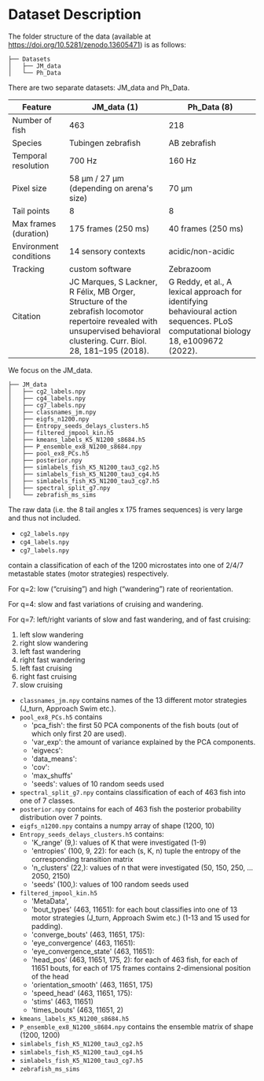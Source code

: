 # Dataset Description

The folder structure of the data (available at https://doi.org/10.5281/zenodo.13605471) is as follows:

```
├── Datasets
│   ├── JM_data
│   └── Ph_Data
```

There are two separate datasets: JM_data and Ph_Data.

| Feature              | JM_data (1)                 | Ph_Data (8)               |
|----------------------|-----------------------------|---------------------------|
| Number of fish       | 463                         | 218                       |
| Species              | Tubingen zebrafish          | AB zebrafish              |
| Temporal resolution  | 700 Hz                      | 160 Hz                    |
| Pixel size           | 58 µm / 27 µm (depending on arena's size)               | 70 µm                     |
| Tail points          | 8                           | 8                         |
| Max frames (duration) | 175 frames (250 ms)        | 40 frames (250 ms)        |
| Environment conditions | 14 sensory contexts      | acidic/non-acidic      |
| Tracking             | custom software        | Zebrazoom       | 
| Citation   | JC Marques, S Lackner, R Félix, MB Orger, Structure of the zebrafish locomotor repertoire revealed with unsupervised behavioral clustering. Curr. Biol. 28, 181–195 (2018).   |  G Reddy, et al., A lexical approach for identifying behavioural action sequences. PLoS computational biology 18, e1009672 (2022).      |

We focus on the JM_data. 
```
├── JM_data
│   ├── cg2_labels.npy
│   ├── cg4_labels.npy
│   ├── cg7_labels.npy
│   ├── classnames_jm.npy
│   ├── eigfs_n1200.npy
│   ├── Entropy_seeds_delays_clusters.h5
│   ├── filtered_jmpool_kin.h5
│   ├── kmeans_labels_K5_N1200_s8684.h5
│   ├── P_ensemble_ex8_N1200_s8684.npy
│   ├── pool_ex8_PCs.h5
│   ├── posterior.npy
│   ├── simlabels_fish_K5_N1200_tau3_cg2.h5
│   ├── simlabels_fish_K5_N1200_tau3_cg4.h5
│   ├── simlabels_fish_K5_N1200_tau3_cg7.h5
│   ├── spectral_split_g7.npy
│   └── zebrafish_ms_sims
```

The raw data (i.e. the 8 tail angles x 175 frames sequences) is very large and thus not included. 

- ```cg2_labels.npy```
- ```cg4_labels.npy```
- ```cg7_labels.npy```

contain a classification of each of the 1200 microstates into one of 2/4/7 metastable states (motor strategies) respectively.

For q=2: low (“cruising”) and high (“wandering”) rate of reorientation.

For q=4: slow and fast variations of cruising and wandering.

For q=7: left/right variants of slow and fast wandering, and of fast cruising:
1. left slow wandering
2. right slow wandering
3. left fast wandering
4. right fast wandering
5. left fast cruising
6. right fast cruising
7. slow cruising

- ```classnames_jm.npy``` contains names of the 13 different motor strategies (J_turn, Approach Swim etc.).
- ```pool_ex8_PCs.h5``` contains
  - 'pca_fish': the first 50 PCA components of the fish bouts (out of which only first 20 are used).
  - 'var_exp': the amount of variance explained by the PCA components.
  - 'eigvecs': 
  - 'data_means': 
  - 'cov': 
  - 'max_shuffs'
  - 'seeds': values of 10 random seeds used
- ```spectral_split_g7.npy``` contains classification of each of 463 fish into one of 7 classes.
- ```posterior.npy``` contains for each of 463 fish the posterior probability distribution over 7 points.
- ```eigfs_n1200.npy``` contains a numpy array of shape (1200, 10)
- ```Entropy_seeds_delays_clusters.h5``` contains:
  - 'K_range' (9,): values of K that were investigated (1-9)
  - 'entropies' (100, 9, 22): for each (s, K, n) tuple the entropy of the corresponding transition matrix
  - 'n_clusters' (22,): values of n that were investigated (50,  150,  250, ... 2050, 2150)
  - 'seeds' (100,): values of 100 random seeds used
- ```filtered_jmpool_kin.h5```
  - 'MetaData',
  - 'bout_types' (463, 11651): for each bout classifies into one of 13 motor strategies (J_turn, Approach Swim etc.) (1-13 and 15 used for padding).
  - 'converge_bouts' (463, 11651, 175): 
  - 'eye_convergence' (463, 11651): 
  - 'eye_convergence_state' (463, 11651):
  - 'head_pos' (463, 11651, 175, 2): for each of 463 fish, for each of 11651 bouts, for each of 175 frames contains 2-dimensional position of the head
  - 'orientation_smooth' (463, 11651, 175)
  - 'speed_head' (463, 11651, 175): 
  - 'stims' (463, 11651)
  - 'times_bouts' (463, 11651, 2)
- ```kmeans_labels_K5_N1200_s8684.h5```
- ```P_ensemble_ex8_N1200_s8684.npy``` contains the ensemble matrix of shape (1200, 1200)
- ```simlabels_fish_K5_N1200_tau3_cg2.h5```
- ```simlabels_fish_K5_N1200_tau3_cg4.h5```
- ```simlabels_fish_K5_N1200_tau3_cg7.h5```
- ```zebrafish_ms_sims```
